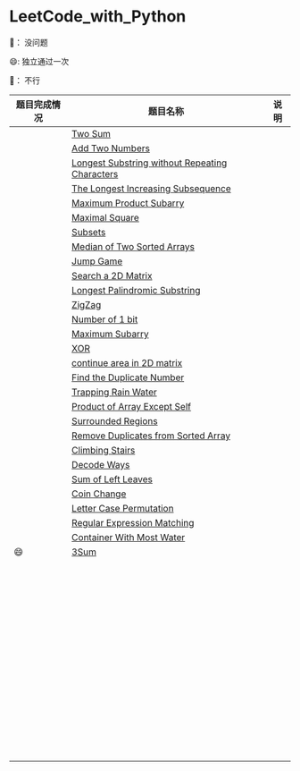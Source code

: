 # LeetCode_with_Python

🤪： 没问题

:smile::    独立通过一次

🤔： 不行

| 题目完成情况 | 题目名称                                                     | 说明 |
| ------------ | ------------------------------------------------------------ | ---- |
|              | [Two Sum](https://leetcode.com/problems/two-sum/description/) |      |
|              | [Add Two Numbers](https://leetcode.com/problems/add-two-numbers/description/) |      |
|              | [Longest Substring without Repeating Characters](https://leetcode.com/problems/longest-substring-without-repeating-characters/description/) |      |
|              | [The Longest Increasing Subsequence](https://leetcode.com/problems/longest-increasing-subsequence/description/) |      |
|              | [Maximum Product Subarry](https://leetcode.com/problems/maximum-product-subarray/description/) |      |
|              | [Maximal Square](https://leetcode.com/problems/maximal-square/description/) |      |
|              | [Subsets](https://leetcode.com/problems/subsets/description/) |      |
|              | [Median of Two Sorted Arrays](https://leetcode.com/problems/median-of-two-sorted-arrays/description/) |      |
|              | [Jump Game](https://leetcode.com/problems/jump-game/description/) |      |
|              | [Search a 2D Matrix](https://leetcode.com/problems/search-a-2d-matrix/description/) |      |
|              | [Longest Palindromic Substring](https://leetcode.com/problems/longest-palindromic-substring/description/) |      |
|              | [ZigZag](https://leetcode.com/problems/zigzag-conversion/description/) |      |
|              | [Number of 1 bit](https://leetcode.com/problems/number-of-1-bits/description/) |      |
|              | [Maximum Subarry](https://leetcode.com/problems/maximum-subarray/description/) |      |
|              | [XOR](https://github.com/duanyzhi/LeetCode_with_Python/blob/master/xor/main.py) |      |
|              | [continue area in 2D matrix](https://github.com/duanyzhi/LeetCode_with_Python/blob/master/continue_area_in_2D_matrix/main.py) |      |
|              | [Find the Duplicate Number](https://leetcode.com/problems/find-the-duplicate-number/description/) |      |
|              | [Trapping Rain Water](https://leetcode.com/problems/trapping-rain-water/description/) |      |
|              | [Product of Array Except Self](https://leetcode.com/problems/product-of-array-except-self/description/) |      |
|              | [Surrounded Regions](https://leetcode.com/problems/surrounded-regions/description/) |      |
|              | [Remove Duplicates from Sorted Array](https://leetcode.com/problems/remove-duplicates-from-sorted-array/description/) |      |
|              | [Climbing Stairs](https://leetcode.com/problems/climbing-stairs/description/) |      |
|              | [Decode Ways](https://leetcode.com/problems/decode-ways/description/) |      |
|              | [Sum of Left Leaves](https://leetcode.com/problems/sum-of-left-leaves/description/) |      |
|              | [Coin Change](https://leetcode.com/problems/coin-change/description/) |      |
|              | [Letter Case Permutation](https://leetcode.com/problems/letter-case-permutation/description/) |      |
|              | [Regular Expression Matching](https://leetcode.com/problems/regular-expression-matching/description/) |      |
|              | [Container With Most Water](https://leetcode.com/problems/container-with-most-water/description/) |      |
|  :smile:     | [3Sum](https://leetcode.com/problems/3sum/description/)      |      |
|              |                                                              |      |
|              |                                                              |      |
|              |                                                              |      |
|              |                                                              |      |
|              |                                                              |      |
|              |                                                              |      |
|              |                                                              |      |
|              |                                                              |      |
|              |                                                              |      |
|              |                                                              |      |
|              |                                                              |      |
|              |                                                              |      |
|              |                                                              |      |
|              |                                                              |      |
|              |                                                              |      |
|              |                                                              |      |
|              |                                                              |      |
|              |                                                              |      |
|              |                                                              |      |
|              |                                                              |      |
|              |                                                              |      |
|              |                                                              |      |
|              |                                                              |      |
|              |                                                              |      |
|              |                                                              |      |
|              |                                                              |      |
|              |                                                              |      |
|              |                                                              |      |
|              |                                                              |      |
|              |                                                              |      |
|              |                                                              |      |
|              |                                                              |      |
|              |                                                              |      |
|              |                                                              |      |
|              |                                                              |      |
|              |                                                              |      |
|              |                                                              |      |
|              |                                                              |      |
|              |                                                              |      |
|              |                                                              |      |
|              |                                                              |      |
|              |                                                              |      |
|              |                                                              |      |
|              |                                                              |      |
|              |                                                              |      |
|              |                                                              |      |
|              |                                                              |      |
|              |                                                              |      |
|              |                                                              |      |
|              |                                                              |      |
|              |                                                              |      |
|              |                                                              |      |
|              |                                                              |      |
|              |                                                              |      |
|              |                                                              |      |
|              |                                                              |      |
|              |                                                              |      |
|              |                                                              |      |
|              |                                                              |      |
|              |                                                              |      |
